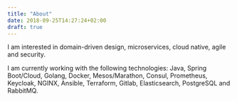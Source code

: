 ```yaml
---
title: "About"
date: 2018-09-25T14:27:24+02:00
draft: true
---
```


I am interested in domain-driven design, microservices, cloud native, agile and security.

I am currently working with the following technologies: Java, Spring Boot/Cloud, Golang, Docker, Mesos/Marathon, Consul, Prometheus, Keycloak, NGINX, Ansible, Terraform, Gitlab, Elasticsearch, PostgreSQL and RabbitMQ.